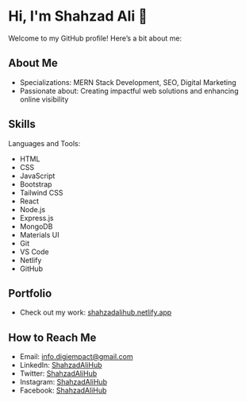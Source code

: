 # Hi, I'm Shahzad Ali 👋

Welcome to my GitHub profile! Here’s a bit about me:

## About Me
- Specializations: MERN Stack Development, SEO, Digital Marketing
- Passionate about: Creating impactful web solutions and enhancing online visibility

## Skills
Languages and Tools:
- HTML
- CSS
- JavaScript
- Bootstrap
- Tailwind CSS
- React
- Node.js
- Express.js
- MongoDB
- Materials UI
- Git
- VS Code
- Netlify
- GitHub

## Portfolio
- Check out my work: [shahzadalihub.netlify.app](https://shahzadalihub.netlify.app)
## How to Reach Me
- Email: info.digiempact@gmail.com
- LinkedIn: [ShahzadAliHub](https://www.linkedin.com/in/shahzadalihub/)
- Twitter: [ShahzadAliHub](https://twitter.com/shahzadalihub)
- Instagram: [ShahzadAliHub](https://www.instagram.com/shahzadalihub/)
- Facebook: [ShahzadAliHub](https://www.facebook.com/shahzadalihub)
